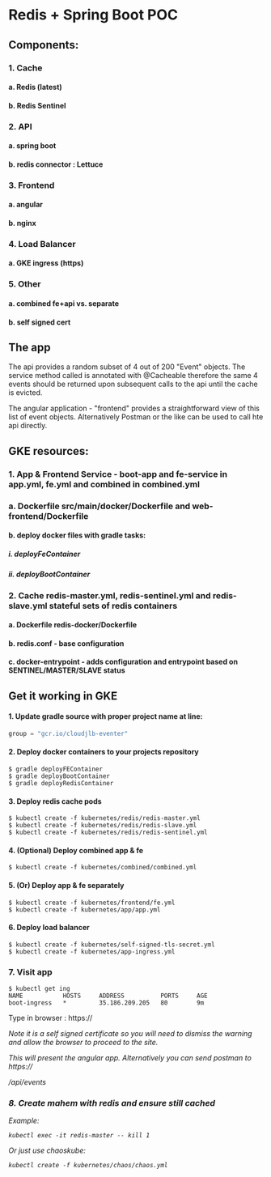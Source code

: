 # Redis + Spring Boot POC

## Components:
### 1. Cache
####  a. Redis (latest)
####  b. Redis Sentinel
### 2. API
#### a. spring boot
#### b. redis connector : Lettuce
### 3. Frontend
#### a. angular
#### b. nginx
### 4. Load Balancer
#### a. GKE ingress (https)
### 5. Other
#### a. combined fe+api vs. separate
#### b. self signed cert


## The app

The api provides a random subset of 4 out of 200 "Event" objects.
The service method called is annotated with @Cacheable therefore the same 4 events should be returned
upon subsequent calls to the api until the cache is evicted.

The angular application - "frontend" provides a straightforward view of this list of event objects.  Alternatively Postman or the like can be
used to call hte api directly.

## GKE resources:
### 1. App & Frontend Service - boot-app and fe-service in app.yml, fe.yml and combined in combined.yml
###  a. Dockerfile src/main/docker/Dockerfile and web-frontend/Dockerfile
#### b. deploy docker files with gradle tasks:
##### i. deployFeContainer
##### ii. deployBootContainer
### 2. Cache redis-master.yml, redis-sentinel.yml and redis-slave.yml stateful sets of redis containers
#### a. Dockerfile redis-docker/Dockerfile
#### b. redis.conf - base configuration
#### c. docker-entrypoint - adds configuration and entrypoint based on SENTINEL/MASTER/SLAVE status

## Get it working in GKE

#### 1. Update gradle source with proper project name at line:
```groovy
group = "gcr.io/cloudjlb-eventer"
```
#### 2. Deploy docker containers to your projects repository
```
$ gradle deployFEContainer
$ gradle deployBootContainer
$ gradle deployRedisContainer
```
#### 3. Deploy redis cache pods
```
$ kubectl create -f kubernetes/redis/redis-master.yml
$ kubectl create -f kubernetes/redis/redis-slave.yml
$ kubectl create -f kubernetes/redis/redis-sentinel.yml
```

#### 4. (Optional) Deploy combined app & fe
```
$ kubectl create -f kubernetes/combined/combined.yml
```

#### 5. (Or) Deploy app & fe separately
```
$ kubectl create -f kubernetes/frontend/fe.yml
$ kubectl create -f kubernetes/app/app.yml
```
#### 6. Deploy load balancer
```
$ kubectl create -f kubernetes/self-signed-tls-secret.yml
$ kubectl create -f kubernetes/app-ingress.yml
```
### 7. Visit app

```
$ kubectl get ing
NAME           HOSTS     ADDRESS          PORTS     AGE
boot-ingress   *         35.186.209.205   80        9m
```
Type in browser : https://<ADDRESS above>
Note it is a self signed certificate so you will need to dismiss the warning and allow the browser to proceed to the site.

This will present the angular app.  Alternatively you can send postman to
https://<ADDRESS above>/api/events

### 8. Create mahem with redis and ensure still cached
Example:
```
kubectl exec -it redis-master -- kill 1
```
Or just use chaoskube:
```
kubectl create -f kubernetes/chaos/chaos.yml
```
